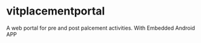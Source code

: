vitplacementportal
==================

A web portal for pre and post palcement activities.
With Embedded Android APP
